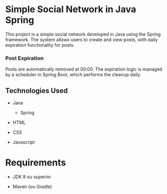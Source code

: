 # Simple Social Network in Java Spring

This project is a simple social network developed in Java using the Spring framework. The system allows users to create and view posts, with daily expiration functionality for posts.



### Post Expiration
Posts are automatically removed at 00:00. The expiration logic is managed by a scheduler in Spring Boot, which performs the cleanup daily.



## Technologies Used

- Java
  
  - Spring

- HTML

- CSS

- Javascript




# Requirements

- JDK 8 ou superior

- Maven (ou Gradle)